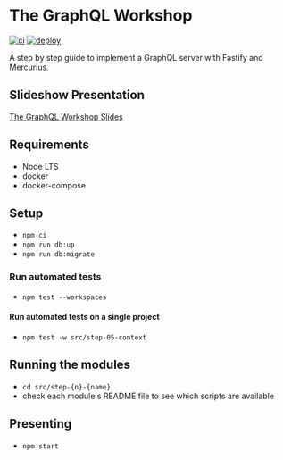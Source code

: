 # The GraphQL Workshop

[![ci](https://github.com/nearform/the-graphql-workshop/actions/workflows/ci.yml/badge.svg)](https://github.com/nearform/the-graphql-workshop/actions/workflows/ci.yml)
[![deploy](https://github.com/nearform/the-graphql-workshop/actions/workflows/deploy.yml/badge.svg)](https://github.com/nearform/the-graphql-workshop/actions/workflows/deploy.yml)

A step by step guide to implement a GraphQL server with Fastify and Mercurius.

## Slideshow Presentation

[The GraphQL Workshop Slides](https://nearform.github.io/the-graphql-workshop)

## Requirements

- Node LTS
- docker
- docker-compose

## Setup

- `npm ci`
- `npm run db:up`
- `npm run db:migrate`

### Run automated tests

- `npm test --workspaces`

#### Run automated tests on a single project

- `npm test -w src/step-05-context`

## Running the modules

- `cd src/step-{n}-{name}`
- check each module's README file to see which scripts are available

## Presenting

- `npm start`
